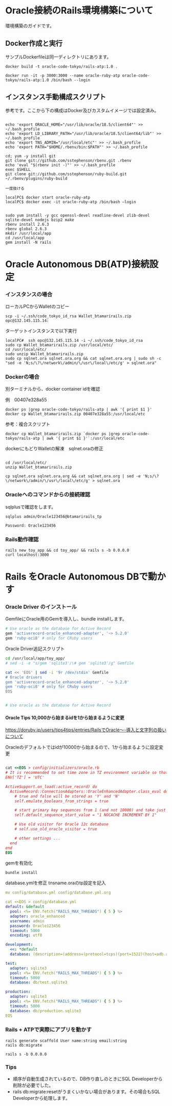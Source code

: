 # Oracle接続のRails環境構築について

環境構築のガイドです。

## Docker作成と実行

サンプルDockerfileは同一ディレクトリにあります。

```text
docker build -t oracle-code-tokyo/rails-atp:1.0 .

docker run -it -p 3000:3000 --name oracle-ruby-atp oracle-code-tokyo/rails-atp:1.0 /bin/bash --login

```


## インスタンス手動構成スクリプト

参考です。ここから下の構成はDocker及びカスタムイメージでは設定済み。



```text

echo 'export ORACLE_HOME="/usr/lib/oracle/18.5/client64"' >> ~/.bash_profile
echo 'export LD_LIBRARY_PATH="/usr/lib/oracle/18.5/client64/lib"' >> ~/.bash_profile
echo 'export TNS_ADMIN="/usr/local/etc"' >> ~/.bash_profile
echo 'export PATH="$HOME/.rbenv/bin:$PATH"' >> ~/.bash_profile

cd; yum -y install git
git clone git://github.com/sstephenson/rbenv.git .rbenv
echo 'eval "$(rbenv init -)"' >> ~/.bash_profile
exec $SHELL
git clone git://github.com/sstephenson/ruby-build.git ~/.rbenv/plugins/ruby-build

一度抜ける

localPC$ docker start oracle-ruby-atp
localPC$ docker exec -it oracle-ruby-atp /bin/bash —login


sudo yum install -y gcc openssl-devel readline-devel zlib-devel sqlite-devel nodejs bzip2 make
rbenv install 2.6.3
rbenv global 2.6.3
mkdir /usr/local/app
cd /usr/local/app
gem install -N rails
```






# Oracle Autonomous DB(ATP)接続設定

### インスタンスの場合

ローカルPCからWalletのコピー

```text
scp -i ~/.ssh/code_tokyo_id_rsa Wallet_btamarirails.zip opc@132.145.115.14:
```

ターゲットインスタンスで以下実行

```text
localPC#  ssh opc@132.145.115.14 -i ~/.ssh/code_tokyo_id_rsa
sudo cp Wallet_btamarirails.zip /usr/local/etc/
cd /usr/local/etc/
sudo unzip Wallet_btamarirails.zip
sudo cp sqlnet.ora sqlnet.ora.org && cat sqlnet.ora.org | sudo sh -c "sed -e 'N;s/\?\/network\/admin/\/usr\/local\/etc/g' > sqlnet.ora"

```


### Dockerの場合

別ターミナルから、docker container idを確認

例　00407e328a55

```text
docker ps |grep oracle-code-tokyo/rails-atp | awk '{ print $1 }'
docker cp Wallet_btamarirails.zip 00407e328a55:/usr/local/etc
```


参考：複合スクリプト

```text
docker cp Wallet_btamarirails.zip `docker ps |grep oracle-code-tokyo/rails-atp | awk '{ print $1 }'`:/usr/local/etc

```


dockerにもどりWalletの解凍　sqlnet.oraの修正


```

cd /usr/local/etc/
unzip Wallet_btamarirails.zip

cp sqlnet.ora sqlnet.ora.org && cat sqlnet.ora.org | sed -e 'N;s/\?\/network\/admin/\/usr\/local\/etc/g' > sqlnet.ora
```

### Oracleへのコマンドからの接続確認

sqlplusで確認をします。

```text
sqlplus admin/Oracle123456@btamarirails_tp

Password: Oracle123456
```




### Rails動作確認

```
rails new toy_app && cd toy_app/ && rails s -b 0.0.0.0
curl localhost:3000
```

# Rails をOracle Autonomous DBで動かす

### Oracle Driver のインストール

GemfileにOracle用のGemを導入し、bundle installします。

``` ruby
# Use oracle as the database for Active Record
gem 'activerecord-oracle_enhanced-adapter', '~> 5.2.0'
gem 'ruby-oci8' # only for CRuby users
```

Oracle Driver追記スクリプト

``` bash
cd /usr/local/app/toy_app/
# sed -i -e "s/gem 'sqlite3'/\# gem 'sqlite3'/g" Gemfile

cat << 'EOS' | sed -i '9r /dev/stdin' Gemfile
# Oracle drivers
gem 'activerecord-oracle_enhanced-adapter', '~> 5.2.0'
gem 'ruby-oci8' # only for CRuby users
EOS


# Use oracle as the database for Active Record
```


#### Oracle Tips 10,000から始まるidを1から始まるように変更

https://doruby.jp/users/tips4tips/entries/RailsでOracle～-導入と文字列の扱いについて



Oracleのデフォルトではidが10000から始まるので、1から始まるように設定変更

``` ruby

cat <<EOS > config/initializers/oracle.rb
# It is recommended to set time zone in TZ environment variable so that the same timezone will be used by Ruby and by Oracle session
ENV['TZ'] = 'UTC'

ActiveSupport.on_load(:active_record) do
  ActiveRecord::ConnectionAdapters::OracleEnhancedAdapter.class_eval do
    # true and false will be stored as 'Y' and 'N'
    self.emulate_booleans_from_strings = true

    # start primary key sequences from 1 (and not 10000) and take just one next value in each session
    self.default_sequence_start_value = "1 NOCACHE INCREMENT BY 1"

    # Use old visitor for Oracle 12c database
    # self.use_old_oracle_visitor = true

    # other settings ...
  end
end
EOS
```

gemを有効化

```
bundle install
```

database.ymlを修正 tnsname.oraのtp設定を記入

``` yaml
mv config/database.yml config/database.yml.org

cat <<EOS > config/database.yml
default: &default
  pool: <%= ENV.fetch("RAILS_MAX_THREADS") { 5 } %>
  adapter: oracle_enhanced
  username: admin
  password: Oracle123456
  timeout: 5000
  encoding: utf8

development:
  <<: *default
  database: (description=(address=(protocol=tcps)(port=1522)(host=adb.ap-tokyo-1.oraclecloud.com))(connect_data=(service_name=hogehoge_btamarirails_tp.atp.oraclecloud.com))(security=(ssl_server_cert_dn="CN=adb.ap-tokyo-1.oraclecloud.com,OU=Oracle ADB TOKYO,O=Oracle Corporation,L=Redwood City,ST=California,C=US")))

test:
  adapter: sqlite3
  pool: <%= ENV.fetch("RAILS_MAX_THREADS") { 5 } %>
  timeout: 5000
  database: db/test.sqlite3

production:
  adapter: sqlite3
  pool: <%= ENV.fetch("RAILS_MAX_THREADS") { 5 } %>
  timeout: 5000
  database: db/production.sqlite3
EOS
```

### Rails + ATPで実際にアプリを動かす

```text
rails generate scaffold User name:string email:string
rails db:migrate

rails s -b 0.0.0.0
```

### Tips

- 順序が自動生成されているので、DB作り直しのときにSQL Developerから削除が必要でした。
- rails db:migrate:resetがうまくいかない場合があります。その場合もSQL Developerから処理します。

